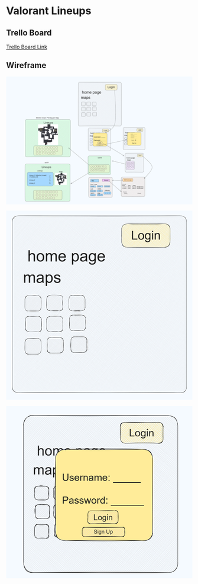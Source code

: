 # Valorant Lineups

## Trello Board
[Trello Board Link](https://trello.com/b/8m6BGM9d/project-2)

## Wireframe

![Alt text](/public/README%20assets/Wireframe.png "Wireframe")

![Alt text](/public/README%20assets/home-page-without-log-in.png "Homepage")

![Alt text](/public/README%20assets/login-screen-when-click-log-in.png "Homepage")